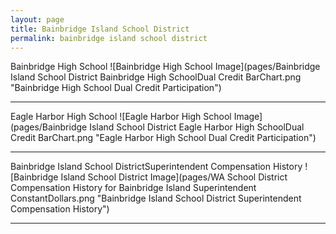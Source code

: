 ```yaml
---
layout: page
title: Bainbridge Island School District
permalink: bainbridge island school district
---
```



Bainbridge High School
![Bainbridge High School Image](pages/Bainbridge Island School District Bainbridge High SchoolDual Credit BarChart.png "Bainbridge High School Dual Credit Participation")

___

Eagle Harbor High School
![Eagle Harbor High School Image](pages/Bainbridge Island School District Eagle Harbor High SchoolDual Credit BarChart.png "Eagle Harbor High School Dual Credit Participation")

___

Bainbridge Island School DistrictSuperintendent Compensation History
![Bainbridge Island School District Image](pages/WA School District Compensation History for Bainbridge Island Superintendent ConstantDollars.png "Bainbridge Island School District Superintendent Compensation History")

___

